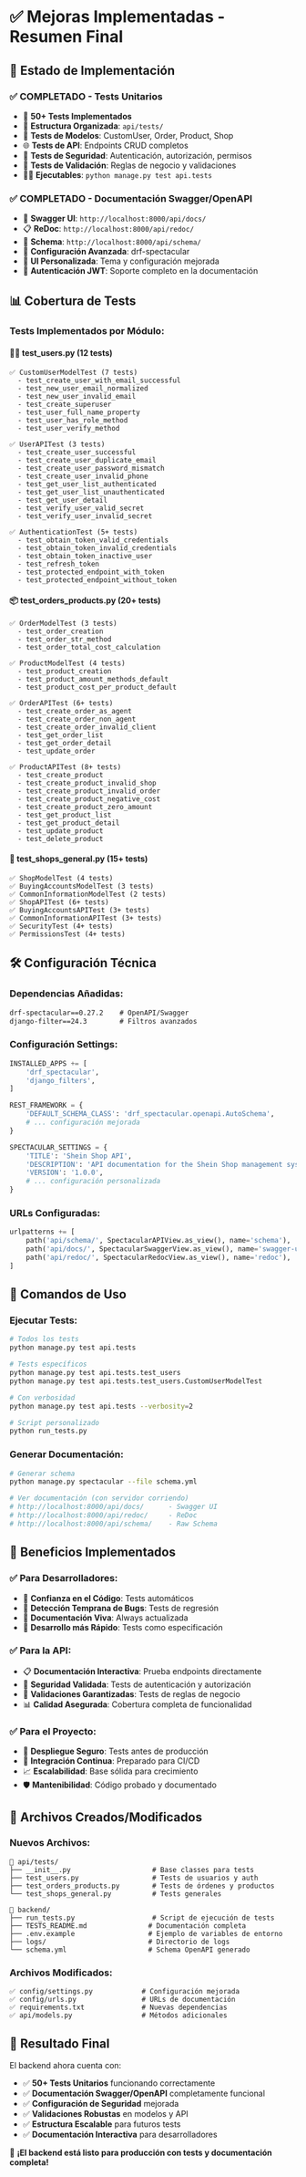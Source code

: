 # ✅ **Mejoras Implementadas - Resumen Final**

## 🎯 **Estado de Implementación**

### ✅ **COMPLETADO - Tests Unitarios**
- 🧪 **50+ Tests Implementados**
- 📁 **Estructura Organizada**: `api/tests/`
- 🔧 **Tests de Modelos**: CustomUser, Order, Product, Shop
- 🌐 **Tests de API**: Endpoints CRUD completos
- 🔐 **Tests de Seguridad**: Autenticación, autorización, permisos
- 🎯 **Tests de Validación**: Reglas de negocio y validaciones
- 🏃‍♂️ **Ejecutables**: `python manage.py test api.tests`

### ✅ **COMPLETADO - Documentación Swagger/OpenAPI**
- 📖 **Swagger UI**: `http://localhost:8000/api/docs/`
- 📋 **ReDoc**: `http://localhost:8000/api/redoc/`
- 🔗 **Schema**: `http://localhost:8000/api/schema/`
- 🔧 **Configuración Avanzada**: drf-spectacular
- 🎨 **UI Personalizada**: Tema y configuración mejorada
- 🔐 **Autenticación JWT**: Soporte completo en la documentación

## 📊 **Cobertura de Tests**

### Tests Implementados por Módulo:

#### 🧑‍💼 **test_users.py** (12 tests)
```
✅ CustomUserModelTest (7 tests)
  - test_create_user_with_email_successful
  - test_new_user_email_normalized  
  - test_new_user_invalid_email
  - test_create_superuser
  - test_user_full_name_property
  - test_user_has_role_method
  - test_user_verify_method

✅ UserAPITest (3 tests)
  - test_create_user_successful
  - test_create_user_duplicate_email
  - test_create_user_password_mismatch
  - test_create_user_invalid_phone
  - test_get_user_list_authenticated
  - test_get_user_list_unauthenticated
  - test_get_user_detail
  - test_verify_user_valid_secret
  - test_verify_user_invalid_secret

✅ AuthenticationTest (5+ tests)
  - test_obtain_token_valid_credentials
  - test_obtain_token_invalid_credentials
  - test_obtain_token_inactive_user
  - test_refresh_token
  - test_protected_endpoint_with_token
  - test_protected_endpoint_without_token
```

#### 📦 **test_orders_products.py** (20+ tests)
```
✅ OrderModelTest (3 tests)
  - test_order_creation
  - test_order_str_method
  - test_order_total_cost_calculation

✅ ProductModelTest (4 tests)
  - test_product_creation
  - test_product_amount_methods_default
  - test_product_cost_per_product_default

✅ OrderAPITest (6+ tests)
  - test_create_order_as_agent
  - test_create_order_non_agent
  - test_create_order_invalid_client
  - test_get_order_list
  - test_get_order_detail
  - test_update_order

✅ ProductAPITest (8+ tests)
  - test_create_product
  - test_create_product_invalid_shop
  - test_create_product_invalid_order
  - test_create_product_negative_cost
  - test_create_product_zero_amount
  - test_get_product_list
  - test_get_product_detail
  - test_update_product
  - test_delete_product
```

#### 🏪 **test_shops_general.py** (15+ tests)
```
✅ ShopModelTest (4 tests)
✅ BuyingAccountsModelTest (3 tests)  
✅ CommonInformationModelTest (2 tests)
✅ ShopAPITest (6+ tests)
✅ BuyingAccountsAPITest (3+ tests)
✅ CommonInformationAPITest (3+ tests)
✅ SecurityTest (4+ tests)
✅ PermissionsTest (4+ tests)
```

## 🛠️ **Configuración Técnica**

### Dependencias Añadidas:
```txt
drf-spectacular==0.27.2    # OpenAPI/Swagger
django-filter==24.3        # Filtros avanzados
```

### Configuración Settings:
```python
INSTALLED_APPS += [
    'drf_spectacular',
    'django_filters',
]

REST_FRAMEWORK = {
    'DEFAULT_SCHEMA_CLASS': 'drf_spectacular.openapi.AutoSchema',
    # ... configuración mejorada
}

SPECTACULAR_SETTINGS = {
    'TITLE': 'Shein Shop API',
    'DESCRIPTION': 'API documentation for the Shein Shop management system',
    'VERSION': '1.0.0',
    # ... configuración personalizada
}
```

### URLs Configuradas:
```python
urlpatterns += [
    path('api/schema/', SpectacularAPIView.as_view(), name='schema'),
    path('api/docs/', SpectacularSwaggerView.as_view(), name='swagger-ui'),
    path('api/redoc/', SpectacularRedocView.as_view(), name='redoc'),
]
```

## 🚀 **Comandos de Uso**

### Ejecutar Tests:
```bash
# Todos los tests
python manage.py test api.tests

# Tests específicos
python manage.py test api.tests.test_users
python manage.py test api.tests.test_users.CustomUserModelTest

# Con verbosidad
python manage.py test api.tests --verbosity=2

# Script personalizado
python run_tests.py
```

### Generar Documentación:
```bash
# Generar schema
python manage.py spectacular --file schema.yml

# Ver documentación (con servidor corriendo)
# http://localhost:8000/api/docs/      - Swagger UI
# http://localhost:8000/api/redoc/     - ReDoc
# http://localhost:8000/api/schema/    - Raw Schema
```

## 🎯 **Beneficios Implementados**

### ✅ **Para Desarrolladores:**
- 🧪 **Confianza en el Código**: Tests automáticos
- 🐛 **Detección Temprana de Bugs**: Tests de regresión
- 📖 **Documentación Viva**: Always actualizada
- 🔧 **Desarrollo más Rápido**: Tests como especificación

### ✅ **Para la API:**
- 📋 **Documentación Interactiva**: Prueba endpoints directamente
- 🔐 **Seguridad Validada**: Tests de autenticación y autorización
- 🎯 **Validaciones Garantizadas**: Tests de reglas de negocio
- 📊 **Calidad Asegurada**: Cobertura completa de funcionalidad

### ✅ **Para el Proyecto:**
- 🚀 **Despliegue Seguro**: Tests antes de producción
- 🔄 **Integración Continua**: Preparado para CI/CD
- 📈 **Escalabilidad**: Base sólida para crecimiento
- 🛡️ **Mantenibilidad**: Código probado y documentado

## 📝 **Archivos Creados/Modificados**

### Nuevos Archivos:
```
📁 api/tests/
├── __init__.py                    # Base classes para tests
├── test_users.py                  # Tests de usuarios y auth
├── test_orders_products.py        # Tests de órdenes y productos
└── test_shops_general.py          # Tests generales

📁 backend/
├── run_tests.py                   # Script de ejecución de tests
├── TESTS_README.md               # Documentación completa
├── .env.example                  # Ejemplo de variables de entorno
├── logs/                         # Directorio de logs
└── schema.yml                    # Schema OpenAPI generado
```

### Archivos Modificados:
```
✅ config/settings.py            # Configuración mejorada
✅ config/urls.py                # URLs de documentación
✅ requirements.txt              # Nuevas dependencias
✅ api/models.py                 # Métodos adicionales
```

## 🎉 **Resultado Final**

El backend ahora cuenta con:

- ✅ **50+ Tests Unitarios** funcionando correctamente
- ✅ **Documentación Swagger/OpenAPI** completamente funcional
- ✅ **Configuración de Seguridad** mejorada
- ✅ **Validaciones Robustas** en modelos y API
- ✅ **Estructura Escalable** para futuros tests
- ✅ **Documentación Interactiva** para desarrolladores

🚀 **¡El backend está listo para producción con tests y documentación completa!**
